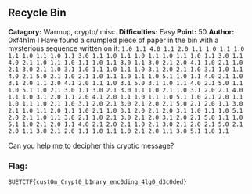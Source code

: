 ## Recycle Bin
**Catagory:** Warmup, crypto/ misc. 
**Difficulties:** Easy 
**Point:** 50 
**Author:** 0xf4h1m
I Have found a crumpled piece of paper in the bin with a mysterious sequence written on it: 
`1.0 1.1 4.0 1.1 2.0 1.1 1.0 1.1 1.0 1.1 1.0 1.1 1.0 1.1 3.0 1.1 1.0 1.1 1.0 1.1 1.0 1.1 1.0 1.1 3.0 1.1 4.0 2.1 1.0 1.1 1.0 1.1 1.0 1.1 3.0 1.1 3.0 2.1 2.0 4.1 1.0 2.1 1.0 2.1 3.0 2.1 1.0 3.1 1.0 1.1 1.0 1.1 1.0 3.1 2.0 2.1 1.0 3.1 1.0 1.1 4.0 2.1 5.0 2.1 1.0 2.1 1.0 1.1 1.0 1.1 1.0 5.1 1.0 1.1 4.0 2.1 1.0 3.1 2.0 1.1 2.0 4.1 2.0 1.1 1.0 3.1 5.0 3.1 1.0 1.1 4.0 2.1 5.0 1.1 1.0 5.1 1.0 2.1 3.0 1.1 3.0 2.1 3.0 1.1 1.0 2.1 1.0 3.1 2.0 2.1 4.0 1.1 1.0 3.1 2.0 1.1 2.0 4.1 2.0 1.1 1.0 1.1 1.0 5.1 1.0 2.1 2.0 1.1 1.0 1.1 1.0 2.1 1.0 3.1 2.0 2.1 3.0 2.1 2.0 2.1 5.0 2.1 2.0 1.1 3.0 2.1 1.0 1.1 2.0 1.1 1.0 2.1 1.0 3.1 2.0 2.1 2.0 3.1 1.0 1.1 1.0 5.1 2.0 2.1 1.0 1.1 3.0 2.1 1.0 2.1 3.0 2.1 2.0 3.1 2.0 2.1 5.0 1.1 1.0 5.1 1.0 2.1 2.0 1.1 4.0 2.1 2.0 2.1 1.0 2.1 3.0 2.1 2.0 2.1 5.0 2.1 2.0 1.1 3.0 2.1 2.0 1.1 1.0 1.1 1.0 2.1 2.0 1.1 3.0 5.1 1.0 1.1` 

Can you help me to decipher this cryptic message?


### Flag: 

`BUETCTF{cust0m_Crypt0_b1nary_enc0ding_4lg0_d3c0ded}`

